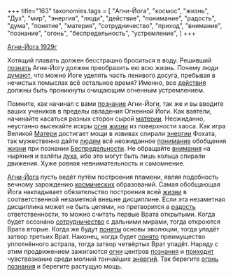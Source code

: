 +++
title="163"
taxonomies.tags = [
 "Агни-Йога",
 "космос",
 "жизнь",
 "Дух",
 "мир",
 "энергия",
 "люди",
 "действие",
 "понимание",
 "радость",
 "дума",
 "понятие",
 "материя",
 "сотрудничество",
 "приход",
 "внимание",
 "познание",
 "огонь",
 "беспредельность",
 "устремление",
]
+++

[Агни-Йога 1929г](/agni/1929)

Хотящий плавать должен бесстрашно броситься в воду. Решивший [познать](/tags/[познание](/tags/познание)) Агни-Йогу должен преобразить ею всю жизнь. Почему люди [думают](/tags/дума), что можно Йоге уделять часть ленивого досуга, пребывая в нечистых помыслах всё остальное время? Именно, все [действия](/tags/действие) должны быть проникнуты очищающим огненным устремлением.   

Помните, как начинал с вами [познание](/tags/познание) Агни-Йоги, так же и вы вводите ваших учеников в пределы овладения Огненной Йоги. Как ваятели, начинайте касаться разных сторон сырой [материи](/tags/материя). Неожиданно, неустанно высекайте искры [огня](/tags/[огонь](/tags/огонь)) [жизни](/tags/жизнь) из поверхности хаоса. Как игра Великой [Матери](/tags/материя) достигает мощи в извивах спирали [энергии](/tags/энергия) Фохата, так мужественно дайте [людям](/tags/люди) всё неожиданное [понимание](/tags/понимание) обобщения [жизни](/tags/жизнь) при познании [Беспредельности](/tags/беспредельность). Не обращайте [внимания](/tags/внимание) на ныряния и взлёты [духа](/tags/Дух), ибо это могут быть лишь кольца спирали движения. Хуже ровная невнимательность и самомнение.   

[Агни-Йога](/tags/Агни-Йога) пусть ведёт путём построения пламени, являя подобность вечному зарождению [космических](/tags/космос) образований. Самая обобщающая Йога накладывает обязательство построения всей [жизни](/tags/жизнь) в соответственной незаметной внешне дисциплине. Если эта незаметная дисциплина может не быть цепями, но претворится в [радость](/tags/радость) ответственности, то можно считать первые Врата открытыми. Когда будет осознано [сотрудничество](/tags/сотрудничество) с дальними мирами, тогда откроются Врата вторые. Когда же будут [поняты](/tags/понятие) основы эволюции, тогда упадёт затвор третьих Врат. Наконец, когда будет [понято](/tags/понятие) преимущество уплотнённого астрала, тогда затвор четвёртых Врат упадёт. Наряду с этим продвижением зажигаются [огни](/tags/[огонь](/tags/огонь)) центров [познания](/tags/познание) и [приходит](/tags/приход) чувствознание среди молний тончайших [энергий](/tags/энергия). Так берегите [огонь](/tags/огонь) [познания](/tags/познание) и берегите растущую мощь.